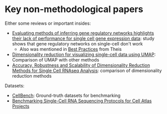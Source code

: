# Key non-methodological papers

Either some reviews or important insides:

- [Evaluating methods of inferring gene regulatory networks highlights their lack of performance for single cell gene expression data](https://bmcbioinformatics.biomedcentral.com/articles/10.1186/s12859-018-2217-z): study shows that gene regulatory networks on single-cell don't work
  - Also was mentioned in [Best Practices](https://www.embopress.org/doi/full/10.15252/msb.20188746) from Theis
- [Dimensionality reduction for visualizing single-cell data using UMAP](https://www.nature.com/articles/nbt.4314): Comparison of UMAP with other methods
- [Accuracy, Robustness and Scalability of Dimensionality Reduction Methods for Single Cell RNAseq Analysis](https://doi.org/10.1101/641142): comparison of dimensionality reduction methods

Datasets:

- [CellBench](https://www.nature.com/articles/s41592-019-0425-8): Ground-truth datasets for benchmarking
- [Benchmarking Single-Cell RNA Sequencing Protocols for Cell Atlas Projects](https://www.biorxiv.org/content/10.1101/630087v1)
